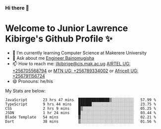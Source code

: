 ### Hi there 👋 
# Welcome to Junior Lawrence Kibirge's Github Profile ✨
 
<!--
**juniorkibirige/juniorkibirige** is a ✨ _special_ ✨ repository because its `README.md` (this file) appears on your GitHub profile.

Here are some ideas to get you started:

- 🔭 I’m currently working on ...
- 🌱 I’m currently learning ...
- 👯 I’m looking to collaborate on ...
- 🤔 I’m looking for help with ...
- 💬 Ask me about ...
- 📫 How to reach me: ...
- 😄 Pronouns: ...
- ⚡ Fun fact: ...
-->
- 🌱 I’m currently learning Computer Science at Makerere University
- 💬 Ask about me [Engineer Bainomugisha](mailto:baino@mak.ac.ug)
- 📫 How to reach me: [jlkibirige@cis.mak.ac.ug](mailto:jlkibirige@cis.mak.ac.ug) [AIRTEL UG: +256705568794](tel:+256705568794) or [MTN UG: +256789334002](tel:+256789334002) or [Africell UG: +256791156724](tel:+256791156724)
- 😄 Pronouns: he/his

My Stats are below:

<!--START_SECTION:waka-->

```text
JavaScript       23 hrs 47 mins  ██████████████▒░░░░░░░░░░   57.99 %
TypeScript       9 hrs 44 mins   ██████░░░░░░░░░░░░░░░░░░░   23.75 %
CSS              2 hrs 9 mins    █▒░░░░░░░░░░░░░░░░░░░░░░░   05.25 %
JSON             1 hr 24 mins    █░░░░░░░░░░░░░░░░░░░░░░░░   03.44 %
Blade Template   54 mins         ▓░░░░░░░░░░░░░░░░░░░░░░░░   02.21 %
Dart             38 mins         ▒░░░░░░░░░░░░░░░░░░░░░░░░   01.56 %
```

<!--END_SECTION:waka-->
